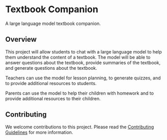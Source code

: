 # Textbook Companion

A large language model textbook companion.

## Overview

This project will allow students to chat with a large language model to help them understand the content of a textbook. The model will be able to answer questions about the textbook, provide summaries of the textbook, and generate questions about the textbook.

Teachers can use the model for lesson planning, to generate quizzes, and to provide additional resources to students.

Parents can use the model to help their children with homework and to provide additional resources to their children.


## Contributing

We welcome contributions to this project. Please read the [Contributing Guidelines](CONTRIBUTING.md) for more information.
